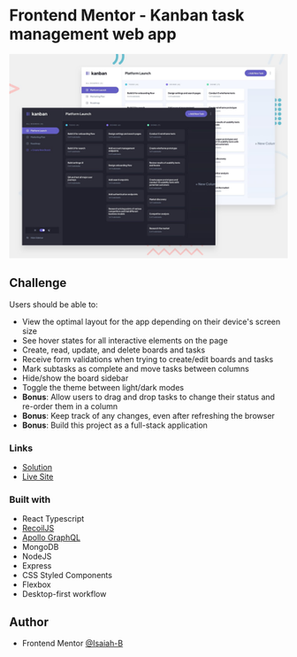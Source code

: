 # Frontend Mentor - Kanban task management web app

![](./preview.jpg)


## Challenge

Users should be able to:

- View the optimal layout for the app depending on their device's screen size
- See hover states for all interactive elements on the page
- Create, read, update, and delete boards and tasks
- Receive form validations when trying to create/edit boards and tasks
- Mark subtasks as complete and move tasks between columns
- Hide/show the board sidebar
- Toggle the theme between light/dark modes
- **Bonus**: Allow users to drag and drop tasks to change their status and re-order them in a column
- **Bonus**: Keep track of any changes, even after refreshing the browser
- **Bonus**: Build this project as a full-stack application

### Links

- [Solution]()
- [Live Site]()

### Built with

- React Typescript
- [RecoilJS](https://recoiljs.org/)
- [Apollo GraphQL](https://www.apollographql.com/)
- MongoDB
- NodeJS
- Express
- CSS Styled Components
- Flexbox
- Desktop-first workflow

## Author

- Frontend Mentor [@Isaiah-B](https://www.frontendmentor.io/profile/Isaiah-B)

